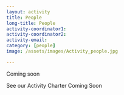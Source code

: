 ```yaml
---
layout: activity
title: People
long-title: People
activity-coordinator1: 
activity-coordinator2: 
activity-email: 
category: [people]
image: /assets/images/Activity_people.jpg

---
```


Coming soon

See our Activity Charter Coming Soon <!--more-->

